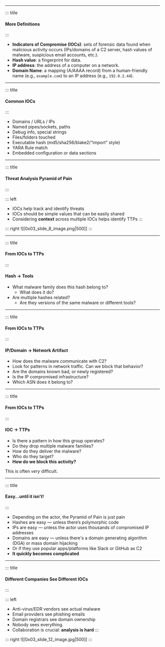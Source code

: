 
---
<!-- slide template="[[Base Slide]]" -->
::: title
#### More Definitions
:::
- **Indicators of Compromise (IOCs)**: sets of forensic data found when malicious activity occurs (IPs/domains of a C2 server, hash values of malware, suspicious email accounts, etc.).
- **Hash value**: a fingerprint for data.
- **IP address**: the address of a computer on a network.
- **Domain Name**: a mapping (A/AAAA record) from a human-friendly name (e.g., `example.com`) to an IP address (e.g., `192.0.2.44`).




---
<!-- slide template="[[Base Slide]]" -->
::: title
#### Common IOCs
:::

- Domains / URLs / IPs 
- Named pipes/sockets, paths
- Debug info, special strings
- Files/folders touched
- Executable hash (md5/sha256/blake2/“import” style)
- YARA Rule match
- Embedded configuration or data sections


---
<!-- slide template="[[Split Vertical]]" -->
::: title
#### Threat Analysis Pyramid of Pain
:::

::: left
<!-- element style="font-size: 24px"-->
- IOCs help track and identify threats
- IOCs should be simple values that can be easily shared
- Considering **context** across multiple IOCs helps identify TTPs
:::

::: right
![[0x03_slide_8_image.png|500]]
:::

---

<!-- slide template="[[Base Slide]]" -->
::: title
#### From IOCs to TTPs
:::

#### Hash -> Tools
- What malware family does this hash belong to? 
  - What does it do?
- Are multiple hashes related? 
  - Are they versions of the same malware or different tools?

---

<!-- slide template="[[Base Slide]]" -->
::: title
#### From IOCs to TTPs
:::

#### IP/Domain -> Network Artifact
- How does the malware communicate with C2?
- Look for patterns in network traffic. Can we block that behavior?
- Are the domains known bad, or newly registered? 
- Is the IP compromised infrastructure? 
- Which ASN does it belong to?

---

<!-- slide template="[[Base Slide]]" -->
::: title
#### From IOCs to TTPs
:::

#### IOC -> TTPs 
- Is there a pattern in how this group operates?
- Do they drop multiple malware families?
- How do they deliver the malware? 
- Who do they target?
- **How do we block this activity?**

This is often *very* difficult.

---

<!-- slide template="[[Base Slide]]" -->
::: title
#### Easy…until it isn’t!
:::

- Depending on the actor, the Pyramid of Pain is just pain
- Hashes are easy — unless there’s polymorphic code
- IPs are easy — unless the actor uses thousands of compromised IP addresses
- Domains are easy — unless there's a domain generating algorithm (DGA) or mass domain hijacking
- Or if they use popular apps/platforms like Slack or GitHub as C2
- **It quickly becomes complicated**

---

<!-- slide template="[[Split Vertical]]" -->
::: title
#### Different Companies See Different IOCs
:::

::: left
- Anti-virus/EDR vendors see actual malware
- Email providers see phishing emails
- Domain registrars see domain ownership
- Nobody sees everything. 
- Collaboration is crucial: **analysis is hard**
:::

::: right
![[0x03_slide_12_image.jpg|500]]
:::
